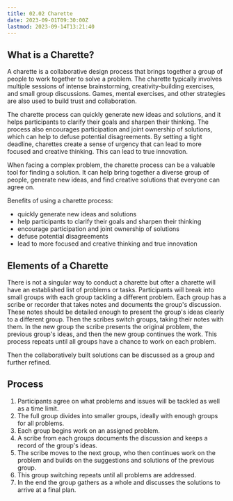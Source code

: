 ```yaml
---
title: 02.02 Charette
date: 2023-09-01T09:30:00Z
lastmod: 2023-09-14T13:21:40
---
```


## What is a Charette?

A charette is a collaborative design process that brings together a group of people to work together to solve a problem. The charette typically involves multiple sessions of intense brainstorming, creativity-building exercises, and small group discussions. Games, mental exercises, and other strategies are also used to build trust and collaboration.

The charette process can quickly generate new ideas and solutions, and it helps participants to clarify their goals and sharpen their thinking. The process also encourages participation and joint ownership of solutions, which can help to defuse potential disagreements. By setting a tight deadline, charettes create a sense of urgency that can lead to more focused and creative thinking. This can lead to true innovation.

When facing a complex problem, the charette process can be a valuable tool for finding a solution. It can help bring together a diverse group of people, generate new ideas, and find creative solutions that everyone can agree on.

Benefits of using a charette process:

- quickly generate new ideas and solutions
- help participants to clarify their goals and sharpen their thinking
- encourage participation and joint ownership of solutions
- defuse potential disagreements
- lead to more focused and creative thinking and true innovation

## Elements of a Charette

There is not a singular way to conduct a charette but ofter a charette will have an established list of problems or tasks. Participants will break into small groups with each group tackling a different problem. Each group has a scribe or recorder that takes notes and documents the group's discussion. These notes should be detailed enough to present the group's ideas clearly to a different group. Then the scribes switch groups, taking their notes with them. In the new group the scribe presents the original problem, the previous group's ideas, and then the new group continues the work. This process repeats until all groups have a chance to work on each problem.

Then the collaboratively built solutions can be discussed as a group and further refined.

## Process

1. Participants agree on what problems and issues will be tackled as well as a time limit.
2. The full group divides into smaller groups, ideally with enough groups for all problems.
3. Each group begins work on an assigned problem.
4. A scribe from each groups documents the discussion and keeps a record of the group's ideas.
5. The scribe moves to the next group, who then continues work on the problem and builds on the suggestions and solutions of the previous group.
6. This group switching repeats until all problems are addressed.
7. In the end the group gathers as a whole and discusses the solutions to arrive at a final plan.
